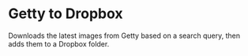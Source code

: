 # Getty to Dropbox

Downloads the latest images from Getty based on a search query, then adds them to a Dropbox folder.
